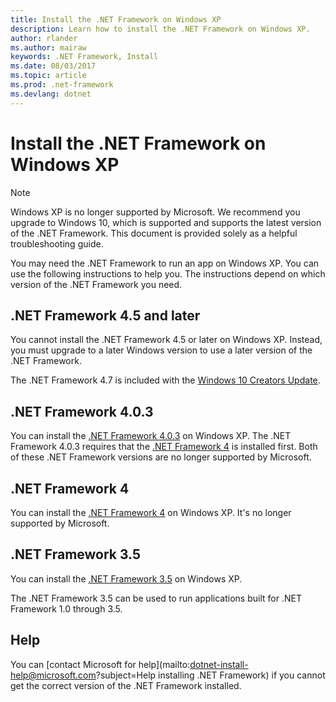 ```yaml
---
title: Install the .NET Framework on Windows XP
description: Learn how to install the .NET Framework on Windows XP.
author: rlander
ms.author: mairaw
keywords: .NET Framework, Install
ms.date: 08/03/2017
ms.topic: article
ms.prod: .net-framework
ms.devlang: dotnet
---
```


# Install the .NET Framework on Windows XP

> [!NOTE]
> Windows XP is no longer supported by Microsoft. We recommend you upgrade to Windows 10, which is supported and supports the latest version of the .NET Framework. This document is provided solely as a helpful troubleshooting guide.

You may need the .NET Framework to run an app on Windows XP. You can use the following instructions to help you. The instructions depend on which version of the .NET Framework you need.

## .NET Framework 4.5 and later

You cannot install the .NET Framework 4.5 or later on Windows XP. Instead, you must upgrade to a later Windows version to use a later version of the .NET Framework.

The .NET Framework 4.7 is included with the [Windows 10 Creators Update](https://www.microsoft.com/software-download/windows10).

## .NET Framework 4.0.3

You can install the [.NET Framework 4.0.3](http://go.microsoft.com/fwlink/?LinkID=213834) on Windows XP. The .NET Framework 4.0.3 requires that the [.NET Framework 4](http://go.microsoft.com/fwlink/?LinkID=213834) is installed first. Both of these .NET Framework versions are no longer supported by Microsoft.

## .NET Framework 4

You can install the [.NET Framework 4](http://go.microsoft.com/fwlink/?LinkID=213834&dotnetdocs) on Windows XP. It's no longer supported by Microsoft.

## .NET Framework 3.5

You can install the [.NET Framework 3.5](http://go.microsoft.com/fwlink/?LinkID=213834&dotnetdocs) on Windows XP.

The .NET Framework 3.5 can be used to run applications built for .NET Framework 1.0 through 3.5.

## Help

You can [contact Microsoft for help](mailto:dotnet-install-help@microsoft.com?subject=Help installing .NET Framework) if you cannot get the correct version of the .NET Framework installed.
